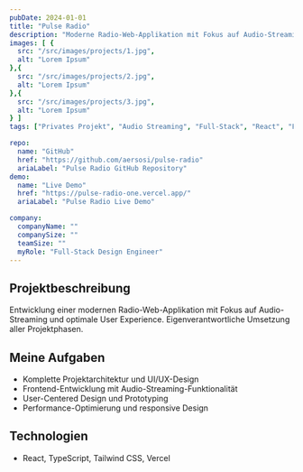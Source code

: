 ```yaml
---
pubDate: 2024-01-01
title: "Pulse Radio"
description: "Moderne Radio-Web-Applikation mit Fokus auf Audio-Streaming und User Experience"
images: [ {
  src: "/src/images/projects/1.jpg",
  alt: "Lorem Ipsum"
},{
  src: "/src/images/projects/2.jpg",
  alt: "Lorem Ipsum"
},{
  src: "/src/images/projects/3.jpg",
  alt: "Lorem Ipsum"
} ]
tags: ["Privates Projekt", "Audio Streaming", "Full-Stack", "React", "Frontend-Entwicklung"]

repo:
  name: "GitHub"
  href: "https://github.com/aersosi/pulse-radio"
  ariaLabel: "Pulse Radio GitHub Repository"
demo:
  name: "Live Demo"
  href: "https://pulse-radio-one.vercel.app/"
  ariaLabel: "Pulse Radio Live Demo"

company:
  companyName: ""
  companySize: ""
  teamSize: ""
  myRole: "Full-Stack Design Engineer"
---
```


## Projektbeschreibung

Entwicklung einer modernen Radio-Web-Applikation mit Fokus auf Audio-Streaming und optimale User Experience.
Eigenverantwortliche Umsetzung aller Projektphasen.

## Meine Aufgaben

- Komplette Projektarchitektur und UI/UX-Design
- Frontend-Entwicklung mit Audio-Streaming-Funktionalität
- User-Centered Design und Prototyping
- Performance-Optimierung und responsive Design

## Technologien

- React, TypeScript, Tailwind CSS, Vercel
